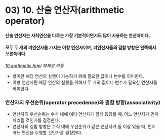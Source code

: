 # 03) 10. 산술 연산자(arithmetic operator)

#### 산술 연산자는 사칙연산을 다루는 가장 기본적이면서도 많이 사용하는 연산자이다.
#### 모두 두 개의 피연산자를 가지는 이항 연산자이며, 피연산자들의 결합 방향은 왼쪽에서 오른쪽이다.
_[10.arithmetic.html](https://github.com/DaaEun/Studying-JavaScript/blob/main/section02.dataType/section02.example/10.arithmetic.html) 예제로 이동_
- 항이란 해당 연산의 실행이 가능하기 위해 필요한 값이나 변수를 의미한다.
- 이항 연산자란 해당 연산의 실행을 위해서 두 개의 값이나 변수가 필요한 연산자를 의미한다.


### 연산자의 우선순위(operator precedence)와 결합 방향(associativity)
- 연산자의 우선순위는 수식 내에 여러 연산자가 함께 등장할 때, 어느 연산자가 먼저 처리될 것인가를 결정한다.
- 연산자의 결합 방향은 수식 내에 우선순위가 같은 연산자가 둘 이상 있을 때, 먼저 어느 연산을 수행할 것인가를 결정한다.